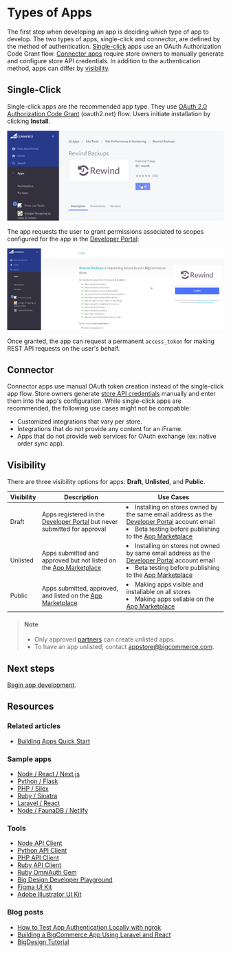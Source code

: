 # Types of Apps



The first step when developing an app is deciding which type of app to develop. The two types of apps, single-click and connector, are defined by the method of authentication. [Single-click](#single-click) apps use an OAuth Authorization Code Grant flow. [Connector apps](#connector) require store owners to manually generate and configure store API credentials. In addition to the authentication method, apps can differ by [visibility](#visibility).

## Single-Click

Single-click apps are the recommended app type. They use [OAuth 2.0 Authorization Code Grant](https://oauth.net/2/grant-types/authorization-code/) (oauth2.net) flow. Users initiate installation by clicking **Install**.

![Install App](https://raw.githubusercontent.com/bigcommerce/dev-docs/master/assets/images/apps-02-types-01.png "Install App")

The app requests the user to grant permissions associated to scopes configured for the app in the [Developer Portal](https://devtools.bigcommerce.com/my/apps):

![App Permissions](https://raw.githubusercontent.com/bigcommerce/dev-docs/master/assets/images/apps-02-types-02.png "App Permissions")

Once granted, the app can request a permanent `access_token` for making REST API requests on the user's behalf.

## Connector
Connector apps use manual OAuth token creation instead of the single-click app flow. Store owners generate [store API credentials](https://developer.bigcommerce.com/api-docs/getting-started/authentication/rest-api-authentication#revoking-store-api-credentials) manually and enter them into the app's configuration. While single-click apps are recommended, the following use cases might not be compatible:

- Customized integrations that vary per store.
- Integrations that do not provide any content for an iFrame.
- Apps that do not provide web services for OAuth exchange (ex: native order sync app).

## Visibility
There are three visibility options for apps: **Draft**, **Unlisted**, and **Public**.

| Visibility | Description | Use Cases |
| --- | --- | --- |
| Draft | Apps registered in the [Developer Portal](https://devtools.bigcommerce.com/) but never submitted for approval | <li>Installing on stores owned by the same email address as the [Developer Portal](https://devtools.bigcommerce.com/auth/bigcommerce) account email</li><li>Beta testing before publishing to the [App Marketplace](https://www.bigcommerce.com/apps/)</li> |
| Unlisted | Apps submitted and approved but not listed on the [App Marketplace](https://www.bigcommerce.com/apps/) | <li>Installing on stores not owned by same email address as the [Developer Portal](https://devtools.bigcommerce.com/auth/bigcommerce) account email</li><li>Beta testing before publishing to the [App Marketplace](https://www.bigcommerce.com/apps/) |
| Public | Apps submitted, approved, and listed on the [App Marketplace](https://www.bigcommerce.com/apps/) | <li>Making apps visible and installable on all stores</li><li>Making apps sellable on the [App Marketplace](https://www.bigcommerce.com/apps/) |

<!-- theme: info -->

> #### Note
> * Only approved [partners](https://www.bigcommerce.com/partners/) can create unlisted apps.
> * To have an app unlisted, contact <a href="mailto:appstore@bigcommerce.com">appstore@bigcommerce.com</a>.



## Next steps
[Begin app development](https://developer.bigcommerce.com/api-docs/apps/guide/development).

## Resources

### Related articles
* [Building Apps Quick Start](https://developer.bigcommerce.com/api-docs/apps/quick-start)

### Sample apps
* [Node / React / Next.js](https://github.com/bigcommerce/sample-app-nodejs)
* [Python / Flask](https://github.com/bigcommerce/hello-world-app-python-flask)
* [PHP / Silex](https://github.com/bigcommerce/hello-world-app-php-silex)
* [Ruby / Sinatra](https://github.com/bigcommerce/hello-world-app-ruby-sinatra)
* [Laravel / React](https://github.com/bigcommerce/laravel-react-sample-app)
* [Node / FaunaDB / Netlify](https://github.com/bigcommerce/channels-app/)

### Tools
* [Node API Client](https://github.com/bigcommerce/node-bigcommerce/)
* [Python API Client](https://github.com/bigcommerce/bigcommerce-api-python)
* [PHP API Client](https://github.com/bigcommerce/bigcommerce-api-php)
* [Ruby API Client](https://github.com/bigcommerce/bigcommerce-api-ruby)
* [Ruby OmniAuth Gem](https://github.com/bigcommerce/omniauth-bigcommerce)
* [Big Design Developer Playground](https://developer.bigcommerce.com/big-design/)
* [Figma UI Kit](https://www.figma.com/file/jTVuUkiZ1j3rux8WHG4IKK/BigDesign-UI-Kit?node-id=0%3A1/duplicate)
* [Adobe Illustrator UI Kit](https://design.bigcommerce.com/bigdesign-ui-kit)

### Blog posts
* [How to Test App Authentication Locally with ngrok](https://medium.com/bigcommerce-developer-blog/how-to-test-app-authentication-locally-with-ngrok-149150bfe4cf)
* [Building a BigCommerce App Using Laravel and React](https://medium.com/bigcommerce-developer-blog/building-a-bigcommerce-app-using-laravel-and-react-711ceceb5006)
* [BigDesign Tutorial](https://medium.com/bigcommerce-developer-blog/bigdesign-build-native-looking-uis-with-the-bigcommerce-design-system-fb06a01a24f2)
